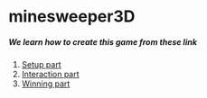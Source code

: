 # minesweeper3D

##### We learn how to create this game from these link
1. [Setup part](http://gamedevelopment.tutsplus.com/tutorials/build-a-grid-based-puzzle-game-like-minesweeper-in-unity-setup--cms-21361)
2. [Interaction part](http://gamedevelopment.tutsplus.com/tutorials/build-a-grid-based-puzzle-game-like-minesweeper-in-unity-interaction--cms-21548)
3. [Winning part](http://gamedevelopment.tutsplus.com/tutorials/build-a-grid-based-puzzle-game-like-minesweeper-in-unity-winning--cms-21591)
